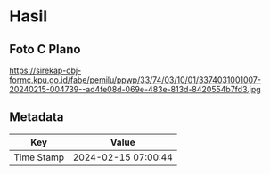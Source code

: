 # Hasil

## Foto C Plano

https://sirekap-obj-formc.kpu.go.id/fabe/pemilu/ppwp/33/74/03/10/01/3374031001007-20240215-004739--ad4fe08d-069e-483e-813d-8420554b7fd3.jpg


## Metadata

| Key        | Value               |
| ---------- | ------------------- |
| Time Stamp | 2024-02-15 07:00:44 |



